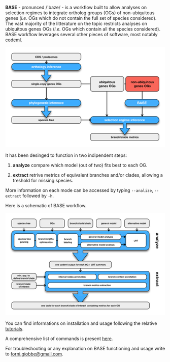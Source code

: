 **BASE** - pronunced  /'baze/ - is a workflow built to allow analyses on selection regimes to integrate ortholog groups (OGs) of non-ubiquitous genes (*i.e.* OGs which do not 
contain the full set of species considered). The vast majority of the litterature on the topic restricts analyses on ubiquitous genes OGs
(*i.e.* OGs which contain all the species considered). BASE workflow leverages several other pieces of software, most notably [codeml](http://abacus.gene.ucl.ac.uk/software/pamlDOC.pdf).

![Image description](https://github.com/for-giobbe/BASE/blob/master/figures/BASE_fig.001.jpg)

It has been desinged to function in two indipendent steps:

1.   **analyze**	compare which model (out of two) fits best to each OG.

2.   **extract**	retrive metrics of equivalent branches and/or clades, allowing a treshold for missing species.

More information on each mode can be accessed by typing ```--analize```, ```--extract``` followed by ```-h```.

Here is a schematic of BASE workflow.

![Image description](https://github.com/for-giobbe/BASE/blob/master/figures/BASE_fig.002.jpg)

You can find informations on installation and usage following the relative [tutorials](https://github.com/for-giobbe/BASE/blob/master/tutorial_0.md).

A comprehensive list of commands is present [here](https://github.com/for-giobbe/BASE/blob/master/command_list.md).

For troubleshooting or any explanation on BASE functioning and usage write to forni.giobbe@gmail.com.
